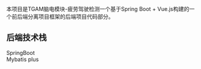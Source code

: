 本项目是TGAM脑电模块-疲劳驾驶检测一个基于Spring Boot + Vue.js构建的一个前后端分离项目框架的后端项目代码部分。  
## 后端技术栈
SpringBoot   
Mybatis plus  

